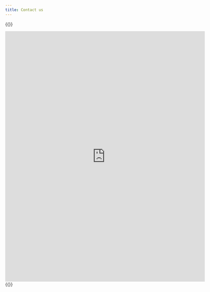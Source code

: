 ```yaml
---
title: Contact us
---
```

{{<raw>}}
<iframe src="https://docs.google.com/forms/d/e/1FAIpQLSei0rz9JBzkN8HKusoWbbypJUul54zDt1vxJTRto3mqAx6jvA/viewform?embedded=true" width="640" height="800" frameborder="0" marginheight="0" marginwidth="0">Loading…</iframe>
{{</raw>}}
